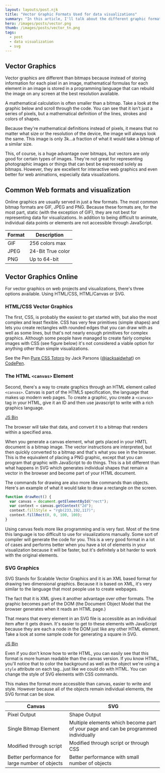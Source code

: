 ```yaml
---
layout: layouts/post.njk
title: "Vector Graphic Formats Used for data visualizations"
summary: "In this article, I'll talk about the different graphic formats used for visualizing data and examine some of the differences. Since most visualizations are handled in just a few different vector graphic formats, we'll see why using vectors has advantages over bitmaps because it allows us to illustrate as well as create interactions with very little overhead."
hero: /images/posts/vector.png
thumb: /images/posts/vector_tn.png
tags:
  - post
  - data visualization
  - svg
---
```


## Vector Graphics

Vector graphics are different than bitmaps because instead of storing information for each pixel in an image, mathematical formulas for each element in an image is stored in a programming language that can rebuild the image on any screen at the best resolution available.

A mathematical calculation is often smaller than a bitmap. Take a look at the graphic below and scroll through the code. You can see that it isn't just a series of pixels, but a mathematical definition of the lines, strokes and colors of shapes.

<a class="jsbin-embed" href="http://jsbin.com/hotaqe/2/embed?html,output"></a><script src="http://static.jsbin.com/js/embed.js"></script>

Because they're mathematical definitions instead of pixels, it means that no matter what size or the resolution of the device, the image will always look the same. This image is only 3k...a fraction of what it would take a bitmap of a similar size.

This, of course, is a huge advantage over bitmaps, but vectors are only good for certain types of images. They're not great for representing photographic images or things that can best be expressed solely as bitmaps. However, they are excellent for interactive web graphics and even better for web animations, especially data visualizations.

## Common Web formats and visualization

Online graphics are usually served in just a few formats. The most common bitmap formats are GIF, JPEG and PNG. Because these formats are, for the most part, static (with the exception of GIF), they are not best for representing data for visualizations. In addition to being difficult to animate, individual data points or elements are not accessible through JavaScript.

| Format | Description       |
| ------ | ----------------- |
| GIF    | 256 colors max    | Low quality, but only Bitmap format that supports very basic animation |
| JPEG   | 24-Bit True color | High quality especially on photos, but no animation |
| PNG    | Up to 64-bit      | Smooth transparency, great compression, no animation |

## Vector Graphics Online

For vector graphics on web projects and visualizations, there's three options available. Using HTML/CSS, HTML/Canvas or SVG.

### HTML/CSS Vector Graphics

The first, CSS, is probably the easiest to get started with, but also the most complex and least flexible. CSS has very few primitives (simple shapes) and lets you create rectangles with rounded edges that you can draw with as well as some lines, but that's not nearly enough primitives for complex graphics. Although some people have managed to create fairly complex images with CSS (see figure below) it's not considered a viable option for anything other than simple visualizations.

<p data-height="268" data-theme-id="0" data-slug-hash="faJpv" data-default-tab="result" data-user="jacksaidwhat" class='codepen'>See the Pen <a href='http://codepen.io/jacksaidwhat/pen/faJpv/'>Pure CSS Totoro</a> by Jack Parsons (<a href='http://codepen.io/jacksaidwhat'>@jacksaidwhat</a>) on <a href='http://codepen.io'>CodePen</a>.</p>
<script async src="//assets.codepen.io/assets/embed/ei.js"></script>

### The HTML `<canvas>` Element

Second, there's a way to create graphics through an HTML element called `<canvas>`. Canvas is part of the HTML5 specification, the language that makes up modern web pages. To create a graphic, you create a `<canvas>` tag in your HTML, give it an ID and then use javascript to write with a rich graphics language.

<a class="jsbin-embed" href="http://jsbin.com/zoxoke/2/embed?js,output">JS Bin</a><script src="http://static.jsbin.com/js/embed.js"></script>

The browser will take that data, and convert it to a bitmap that renders within a specified area.

When you generate a canvas element, what gets placed in your HMTL document is a bitmap image. The vector instructions are interpreted, but then quickly converted to a bitmap and that's what you see in the browser. This is the equivalent of placing a PNG graphic, except that you can program that graphic with JavaScript to do things. This is a bit different than what happens in SVG which generates individual shapes that remain a vector in the browser and become part of your HTML document.

The commands for drawing are also more like commands than objects. Here's an example of what it would take to draw a rectangle on the screen.

```javascript
function drawRect() {
  var canvas = document.getElementById("rect");
  var context = canvas.getContext("2d");
  context.fillStyle = "rgb(233,192,117)";
  context.fillRect(0, 0, 100, 100);
}
```

Using canvas feels more like programming and is very fast. Most of the time this language is too difficult to use for visualizations manually. Some sort of compiler will generate the code for you. This is a very good format in a lot of cases and performs better when you have a lot of elements in your visualization because it will be faster, but it's definitely a bit harder to work with the original elements.

### SVG Graphics

SVG Stands for Scalable Vector Graphics and it is an XML based format for drawing two dimensional graphics. Because it is based on XML, it's very similar to the language that most people use to create webpages.

The fact that it is XML gives it another advantage over other formats. The graphic becomes part of the DOM (the Document Object Model that the browser generates when it reads an HTML page.)

That means that every element in an SVG file is accessible as an individual item after it gets drawn. It's easier to get to these elements with JavaScript because they are each a node in the DOM just like any other HTML element. Take a look at some sample code for generating a square in SVG.

<a class="jsbin-embed" href="http://jsbin.com/nopeki/2/embed?html,output">JS Bin</a><script src="http://static.jsbin.com/js/embed.js"></script>

Even if you don't know how to write HTML, you can easily see that this format is more human readable than the canvas version. If you know HTML, you'll notice that to color the background as well as the object we're using a `style` attribute on each tag...just like we could do with HTML. You can change the style of SVG elements with CSS commands.

This makes the format more accessible than canvas, easier to write and style. However because all of the objects remain individual elements, the SVG format can be slow.

| Canvas                                         | SVG                                                                                 |
| ---------------------------------------------- | ----------------------------------------------------------------------------------- |
| Pixel Output                                   | Shape Output                                                                        |
| Single Bitmap Element                          | Multiple elements which become part of your page and can be programmed individually |
| Modified through script                        | Modified through script or through CSS                                              |
| Better performance for large number of objects | Better performance with small number of objects                                     |
